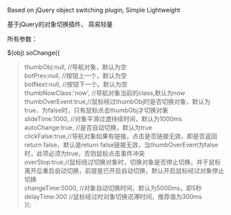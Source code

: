 Based on jQuery object switching plugin,
Simple Lightweight

基于jQuery的对象切换插件，
简易轻量

所有参数：

$(obj).soChange({ <br />
> thumbObj:null, //导航对象，默认为空<br />
> botPrev:null, //按钮上一个，默认为空<br />
> botNext:null, //按钮下一个。默认为空<br />
> thumbNowClass:'now', //导航对象当前的class,默认为now<br />
> thumbOverEvent:true,//鼠标经过thumbObj时是否切换对象，默认为 true，为false时，只有鼠标点击thumbObj才切换对象<br />
> slideTime:1000, //对象平滑过渡持续时间，默认为1000ms<br />
> autoChange:true, //是否自动切换，默认为true<br />
> clickFalse:true,//导航对象如果有链接，点击是否链接无效，即是否返回return false，默认是return false链接无效，当thumbOverEvent为false时，此项必须为true，否则鼠标点击事件冲突<br />
> overStop:true,//鼠标经过切换对象时，切换对象是否停止切换，并于鼠标离开后重启自动切换，前提是已开启自动切换，默认开启鼠标经过对象停止切换<br />
> changeTime:5000, //对象自动切换时间，默认为5000ms，即5秒<br />
> delayTime:300 //鼠标经过时对象切换迟滞时间，推荐值为300ms<br />
});